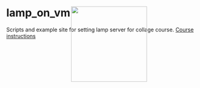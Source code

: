 # lamp_on_vm <img align="right" width="200" height="200" style="position:absolute; " src="https://user-images.githubusercontent.com/93217666/193428555-c2925452-8112-4dc7-a28c-69bb621e46d2.png">

Scripts and example site for setting lamp server for collage course.
[Course instructions](http://mariusz.makuchowski.staff.iiar.pwr.wroc.pl/download/courses/scr-sieci.komputerowe/lab.instrukcje/)
